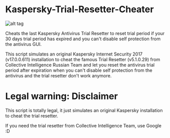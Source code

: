 # Kaspersky-Trial-Resetter-Cheater

![alt tag]()

Cheats the last Kaspersky Antivirus Trial Resetter to reset trial period if your 30 days trial period has expired and you can't disable self protection from the antivirus GUI.

This script simulates an original
Kaspersky Internet Security 2017 (v17.0.0.611) installation to cheat the famous
Trial Resetter (v5.1.0.29) from Collective Intelligence Russian Team and let you reset the antivirus trial period after expiration when you can't disable self protection from the antivirus and the trial resetter don't work anymore.

# Legal warning: Disclaimer

This script is totally legal, it just simulates an original Kaspersky installation to cheat the trial resetter.

If you need the trial resetter from Collective Intelligence Team, use Google :D
